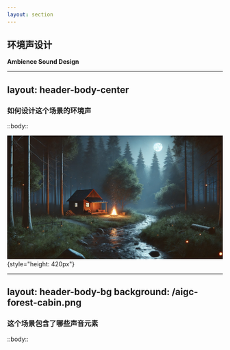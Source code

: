 ```yaml
---
layout: section
---
```


## 环境声设计
**Ambience Sound Design**

<!--
- 俯视图平面上的考虑
- 侧视图高度上的考虑
- 从哪些角度分类：foliage, bird, insect...
-->

---
layout: header-body-center
---

### 如何设计这个场景的环境声

::body::

![](/aigc-forest-cabin.png){style="height: 420px"}

<!--  -->

---
layout: header-body-bg
background: /aigc-forest-cabin.png
---

### 这个场景包含了哪些声音元素

::body::


<!--  -->